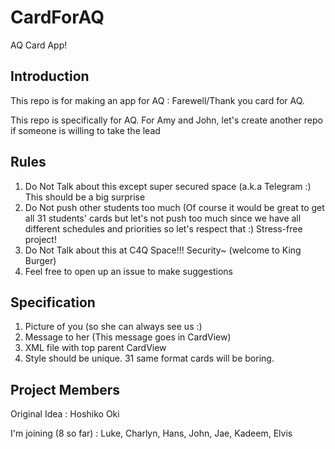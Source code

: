 # CardForAQ
AQ Card App!

## Introduction

This repo is for making an app for AQ : Farewell/Thank you card for AQ.

This repo is specifically for AQ. For Amy and John, let's create another repo if someone is willing to take the lead

## Rules

1. Do Not Talk about this except super secured space (a.k.a Telegram :) This should be a big surprise
2. Do Not push other students too much (Of course it would be great to get all 31 students' cards but let's not push too much since we have all different schedules and priorities so let's respect that :) Stress-free project!
3. Do Not Talk about this at C4Q Space!!! Security~ (welcome to King Burger)
4. Feel free to open up an issue to make suggestions


## Specification

1. Picture of you (so she can always see us :)
2. Message to her (This message goes in CardView)
3. XML file with top parent CardView 
4. Style should be unique. 31 same format cards will be boring.

## Project Members

Original Idea : Hoshiko Oki

I'm joining (8 so far) : Luke, Charlyn, Hans, John, Jae, Kadeem, Elvis


